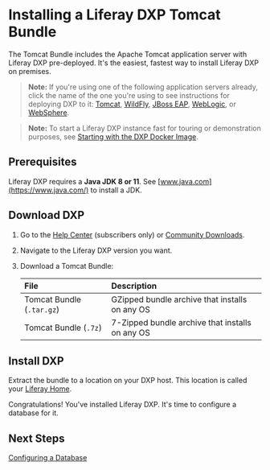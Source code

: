 # Installing a Liferay DXP Tomcat Bundle

The Tomcat Bundle includes the Apache Tomcat application server with Liferay DXP pre-deployed. It's the easiest, fastest way to install Liferay DXP on premises.

> **Note:** If you're using one of the following application servers already, click the name of the one you're using to see instructions for deploying DXP to it: [Tomcat](./installing-liferay-on-an-application-server/01-installing-liferay-on-tomcat.md), [WildFly](./installing-liferay-on-an-application-server/02-installing-liferay-on-wildfly.md), [JBoss EAP](./installing-liferay-on-an-application-server/03-installing-liferay-on-jboss-eap.md), [WebLogic](./installing-liferay-on-an-application-server/04-installing-liferay-on-weblogic.md), or [WebSphere](./installing-liferay-on-an-application-server/05-installing-liferay-on-websphere.md).

> **Note:** To start a Liferay DXP instance fast for touring or demonstration purposes, see [Starting with the DXP Docker Image](../../getting-started/starting-with-the-dxp-docker-image.md).

## Prerequisites

Liferay DXP requires a **Java JDK 8 or 11**. See [www.java.com](https://www.java.com/) to install a JDK.

## Download DXP

1. Go to the [Help Center](https://help.liferay.com/hc) (subscribers only) or [Community Downloads](https://www.liferay.com/downloads-community).

2. Navigate to the Liferay DXP version you want.

3. Download a Tomcat Bundle:

    | File | Description |
    | :--- | :---------- |
    | Tomcat Bundle (`.tar.gz`) | GZipped bundle archive that installs on any OS |
    | Tomcat Bundle (`.7z`) | 7-Zipped bundle archive that installs on any OS |

## Install DXP

Extract the bundle to a location on your DXP host. This location is called your [Liferay Home](../14-reference/01-liferay-home.md).

Congratulations! You've installed Liferay DXP. It's time to configure a database for it.

## Next Steps

[Configuring a Database](./configuring-a-database.md)
